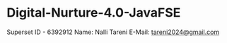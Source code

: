 # Digital-Nurture-4.0-JavaFSE

Superset ID - 6392912
Name: Nalli Tareni
E-Mail: tareni2024@gmail.com
